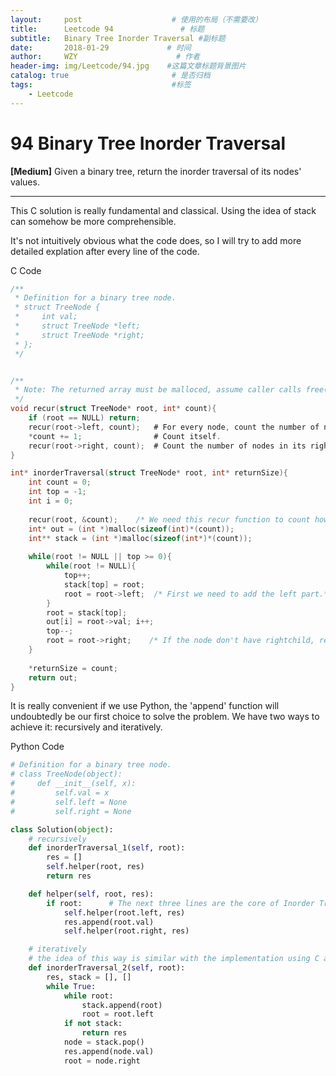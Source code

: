 ```yaml
---
layout:     post                    # 使用的布局（不需要改）
title:      Leetcode 94               # 标题 
subtitle:   Binary Tree Inorder Traversal #副标题
date:       2018-01-29             # 时间
author:     WZY                      # 作者
header-img: img/Leetcode/94.jpg    #这篇文章标题背景图片
catalog: true                       # 是否归档
tags:                               #标签
    - Leetcode
--- 
```

# 94 Binary Tree Inorder Traversal
**[Medium]**
Given a binary tree, return the inorder traversal of its nodes' values.

***

This C solution is really fundamental and classical. Using the idea of stack can somehow be more comprehensible.

It's not intuitively obvious what the code does, so I will try to add more detailed explation after every line of the code.

C Code
```c
/**
 * Definition for a binary tree node.
 * struct TreeNode {
 *     int val;
 *     struct TreeNode *left;
 *     struct TreeNode *right;
 * };
 */


/**
 * Note: The returned array must be malloced, assume caller calls free().
 */
void recur(struct TreeNode* root, int* count){
    if (root == NULL) return;
    recur(root->left, count);   # For every node, count the number of nodes in its left subtree.
    *count += 1;                # Count itself.
    recur(root->right, count);  # Count the number of nodes in its right subtree.
}

int* inorderTraversal(struct TreeNode* root, int* returnSize){    
    int count = 0;
    int top = -1;
    int i = 0;
    
    recur(root, &count);    /* We need this recur function to count how many nodes we have in the tree.*/
    int* out = (int *)malloc(sizeof(int)*(count));
    int** stack = (int *)malloc(sizeof(int*)*(count));
    
    while(root != NULL || top >= 0){
        while(root != NULL){
            top++;
            stack[top] = root;
            root = root->left;  /* First we need to add the left part.*/
        }
        root = stack[top];
        out[i] = root->val; i++;
        top--;
        root = root->right;    /* If the node don't have rightchild, return to the PARENT NODE of that node.*/
    }
    
    *returnSize = count;
    return out;
}
```

It is really convenient if we use Python, the 'append' function will undoubtedly be our first choice to solve the problem.
We have two ways to achieve it: recursively and iteratively.

Python Code
```python
# Definition for a binary tree node.
# class TreeNode(object):
#     def __init__(self, x):
#         self.val = x
#         self.left = None
#         self.right = None

class Solution(object):
    # recursively
    def inorderTraversal_1(self, root):
        res = []
        self.helper(root, res)
        return res

    def helper(self, root, res):
        if root:      # The next three lines are the core of Inorder Traversal
            self.helper(root.left, res)
            res.append(root.val)
            self.helper(root.right, res)

    # iteratively 
    # the idea of this way is similar with the implementation using C above.
    def inorderTraversal_2(self, root):
        res, stack = [], []
        while True:
            while root:
                stack.append(root)
                root = root.left
            if not stack:
                return res
            node = stack.pop()
            res.append(node.val)
            root = node.right
```

